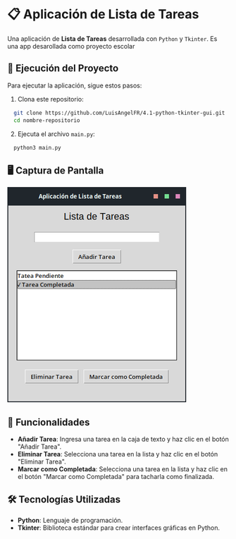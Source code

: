 # 📋 Aplicación de Lista de Tareas

Una aplicación de **Lista de Tareas** desarrollada con `Python` y `Tkinter`. Es una app desarollada como proyecto escolar


## 🚀 Ejecución del Proyecto

Para ejecutar la aplicación, sigue estos pasos:

1. Clona este repositorio:

```bash
  git clone https://github.com/LuisAngelFR/4.1-python-tkinter-gui.git
  cd nombre-repositorio
```

2. Ejecuta el archivo `main.py`:

```bash
  python3 main.py
```


## 🖥️ Captura de Pantalla

![Captura de Pantalla](/assets/preview.png)


## 📝 Funcionalidades

- **Añadir Tarea**: Ingresa una tarea en la caja de texto y haz clic en el botón "Añadir Tarea".
- **Eliminar Tarea**: Selecciona una tarea en la lista y haz clic en el botón "Eliminar Tarea".
- **Marcar como Completada**: Selecciona una tarea en la lista y haz clic en el botón "Marcar como Completada" para tacharla como finalizada.


## 🛠️ Tecnologías Utilizadas
- **Python**: Lenguaje de programación.
- **Tkinter**: Biblioteca estándar para crear interfaces gráficas en Python.

